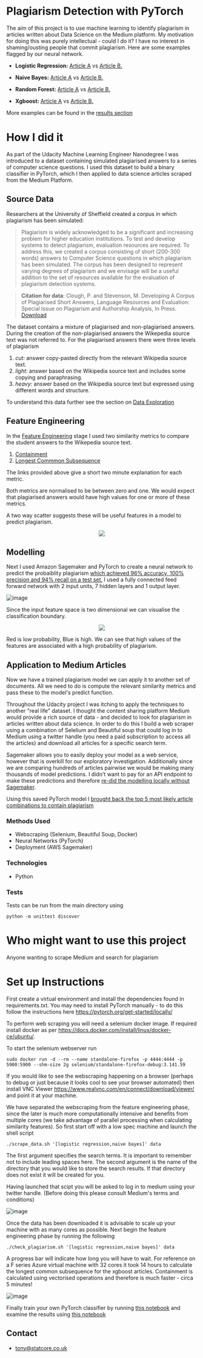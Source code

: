 # Plagiarism Detection with PyTorch
The aim of this project is to use machine learning to identify plagiarism in articles written about Data Science on the Medium platform. My motivation for doing this was purely intellectual - could I do it? I have no interest in shaming/ousting people that commit plagiarism. Here are some examples flagged by our neural network.

* **Logistic Regression:** [Article A](https://towardsdatascience.com/why-linear-regression-is-not-suitable-for-binary-classification-c64457be8e28?source=search_post) vs [Article B.](https://medium.com/@elenjubbas/linear-regression-vs-logistic-regression-for-classification-tasks-b42f85487857?source=search_post)

* **Naive Bayes:** [Article A](https://medium.com/@mahjahnavi/natural-language-processing-an-overview-of-key-algorithms-and-their-evolution-2d9612d1f764?source=search_post) vs [Article B.](https://medium.com/reality-engines/natural-language-processing-an-overview-of-key-algorithms-and-their-evolution-3588d2cef90f?source=search_post)

* **Random Forest:** [Article A](https://medium.com/datadriveninvestor/ensemble-learning-and-random-forest-7430ebf3da7e?source=search_post) vs [Article B.](https://medium.com/@Synced/how-random-forest-algorithm-works-in-machine-learning-3c0fe15b6674?source=search_post)

* **Xgboost:** [Article A](https://towardsdatascience.com/boosting-performance-with-xgboost-b4a8deadede7?source=search_post) vs [Article B.](https://medium.com/@knoldus/machinex-boosting-performance-with-xgboost-28c9f49998a6?source=search_post)

More examples can be found in the [results section](notebooks/2_results.ipynb)

# How I did it
As part of the Udacity Machine Learning Engineer Nanodegree I was introduced to a dataset containing simulated plagiarised answers to a series of computer science questions. I used this dataset to build a binary classifier in PyTorch, which I then applied to data science articles scraped from the Medium Platform.

## Source Data

Researchers at the University of Sheffield created a corpus in which plagiarism has been simulated:

>Plagiarism is widely acknowledged to be a significant and increasing problem for higher education institutions. To test and develop systems to detect plagiarism, evaluation resources are required. To address this, we created a corpus consisting of short (200-300 words) answers to Computer Science questions in which plagiarism has been simulated. The corpus has been designed to represent varying degrees of plagiarism and we envisage will be a useful addition to the set of resources available for the evaluation of plagiarism detection systems. 

> **Citation for data**: Clough, P. and Stevenson, M. Developing A Corpus of Plagiarised Short Answers, Language Resources and Evaluation: Special Issue on Plagiarism and Authorship Analysis, In Press. [Download](https://ir.shef.ac.uk/cloughie/resources/plagiarism_corpus.html)

The dataset contains a mixture of plagiarised and non-plagiarised answers. During the creation of the non-plagiarised answers the Wikepedia source text was not referred to. For the plagiarised answers there were three levels of plagiarism

1) *cut:* answer copy-pasted directly from the relevant Wikipedia source text.
2) *light:* answer based on the Wikipedia source text and includes some copying and paraphrasing.
3) *heavy:* answer based on the Wikipedia source text but expressed using different words and structure. 

To understand this data further see the section on [Data Exploration](udacity/Solutions/1_Data_Exploration.ipynb)

## Feature Engineering

In the [Feature Engineering](udacity/Solutions/2_Plagiarism_Feature_Engineering.ipynb) stage I used two similarity metrics to compare the student answers to the Wikepedia source text. 
1) [Containment](https://youtu.be/FwmT_7fICn0)
2) [Longest Commmon Subsequence](https://youtu.be/yxXXwBKeYvU)

The links provided above give a short two minute explanation for each metric.

Both metrics are normalised to be between zero and one. We would expect that plagiarised answers would have high values for one or more of these metrics.

A two way scatter suggests these will be useful features in a model to predict plagiarism.

<p align="center">
  <img src="images/two_way_scatter.png" />
</p>

## Modelling

Next I used Amazon Sagemaker and PyTorch to create a neural network to predict the probaiblity plagiarism [which achieved 96% accuracy, 100% precision and 94% recall on a test set.](udacity/Solutions/3_Training_a_Model.ipynb) I used a fully connected feed forward network with 2 input units, 7 hidden layers and 1 output layer.

![image](images/network_architecture.png)

Since the input feature space is two dimensional we can visualise the classification boundary.

<p align="center">
  <img src="images/classification_boundary.png" />
</p>

Red is low probability, Blue is high. We can see that high values of the features are associated with a high probability of plagiarism.

## Application to Medium Articles
Now we have a trained plagiarism model we can apply it to another set of documents. All we need to do is compute the relevant similarity metrics and pass these to the model's predict function.

Throughout the Udacity project I was itching to apply the techniques to another "real life" dataset. I thought the content sharing platform Medium would provide a rich source of data - and decided to look for plagiarism in articles written about data science. In order to do this I build a web scraper using a combination of Selelium and Beautiful soup that could log in to Medium using a twitter handle (you need a paid subscription to access all the articles) and download all articles for a specific search term. 

Sagemaker allows you to easily deploy your model as a web service, however that is overkill for our exploratory investigation. Additionally since we are comparing hundreds of articles pairwise  we would be making many thousands of model predictions. I didn't want to pay for an API endpoint to make these predictions and therefore [re-did the modelling  locally without Sagemaker](notebooks/1_train_model.ipynb).

Using this saved PyTorch model I [brought back the top 5 most likely article combinations to contain plagiarism](notebooks/2_results.ipynb)

### Methods Used
* Webscraping (Selenium, Beautiful Soup, Docker)
* Neural Networks (PyTorch)
* Deployment (AWS Sagemaker)

### Technologies
* Python

### Tests
Tests can be run from the main directory using
```
python -m unittest discover
```

# Who might want to use this project
Anyone wanting to scrape Medium and search for plagiarism

# Set up Instructions
First create a virtual environment and install the dependencies found in requirements.txt. You may need to install PyTorch manually - to do this follow the instructions here https://pytorch.org/get-started/locally/

To perform web scraping you will need a selenium docker image. If required install docker as per https://docs.docker.com/install/linux/docker-ce/ubuntu/.

To start the selenium webserver run

`sudo docker run -d --rm --name standalone-firefox -p 4444:4444 -p 5900:5900 --shm-size 2g selenium/standalone-firefox-debug:3.141.59`

If you would like to see the webscraping happening on a browser (perhaps to debug or just because it looks cool to see your browser automated) then install VNC Viewer https://www.realvnc.com/en/connect/download/viewer/ and point it at your machine. 

We have separated the webscraping from the feature engineering phase, since the later is much more computationally intensive and benefits from multiple cores (we take advantage of parallel processing when calculating similarity features). So first start off with a low spec machine and launch the shell script

`./scrape_data.sh '[logistic regression,naive bayes]' data`

The first argument specifies the search terms. It is important to remember not to include leading spaces here. The second argument is the name of the directory that you would like to store the search results. If that directory does not exist it will be created for you.

Having launched that scipt you will be asked to log in to medium using your twitter handle. (Before doing this please consult Medium's terms and conditions)

![image](images/login.PNG)

Once the data has been downloaded it is advisable to scale up your machine with as many cores as possible. Next begin the feature engineering phase by running the following

`./check_plagiarism.sh '[logistic regression,naive bayes]' data`

A progress bar will indicate how long you will have to wait. For reference on a F series Azure virtual machine with 32 cores it took 14 hours to calculate the longest common subsequence for the xgboost articles. Containment is calculated using vectorised operations and therefore is much faster - circa 5 minutes!

![image](images/progress_bar.png)

Finally train your own PyTorch classifier by running [this notebook](notebooks/1_train_model.ipynb) and examine the results using [this notebook](notebooks/2_results.ipynb)

## Contact
* tony@statcore.co.uk

